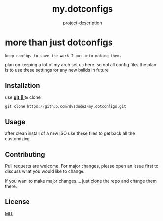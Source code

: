 <h1 style="text-align: center;">my.dotconfigs</h1>


<p style="text-align: center;">project-description</p>

# more than just dotconfigs

    keep configs to save the work I put into making them.
plan on keeping a lot of my arch set up here. so not all config files
the plan is to use these settings for any new builds in future.

## Installation

use [**git**  ](https://git-scm.com/ "download git") to clone

```python
git clone https://github.com/dvsdude2/my.dotconfigs.git
```

## Usage

after clean install of a new ISO
use these files to get back all the customizing

## Contributing

Pull requests are welcome. For major changes, please open an issue first to
discuss what you would like to change.

If you want to make major changes.....just clone the repo and change them there.

## License

[MIT](https://choosealicense.com/licenses/mit/)
